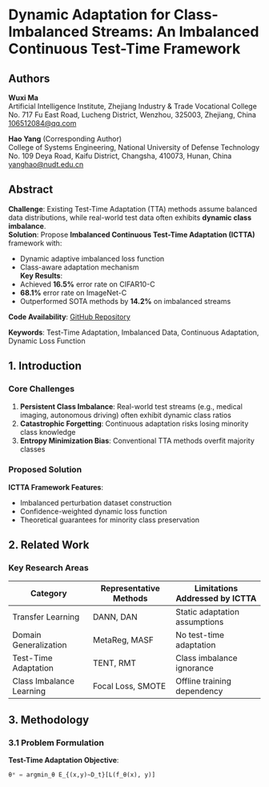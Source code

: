 # Dynamic Adaptation for Class-Imbalanced Streams: An Imbalanced Continuous Test-Time Framework 
 
## Authors 
**Wuxi Ma**  
Artificial Intelligence Institute, Zhejiang Industry & Trade Vocational College  
No. 717 Fu East Road, Lucheng District, Wenzhou, 325003, Zhejiang, China  
106512084@qq.com  
 
**Hao Yang** (Corresponding Author)  
College of Systems Engineering, National University of Defense Technology  
No. 109 Deya Road, Kaifu District, Changsha, 410073, Hunan, China  
yanghao@nudt.edu.cn  
 
## Abstract 
**Challenge**: Existing Test-Time Adaptation (TTA) methods assume balanced data distributions, while real-world test data often exhibits **dynamic class imbalance**.  
**Solution**: Propose **Imbalanced Continuous Test-Time Adaptation (ICTTA)** framework with:
- Dynamic adaptive imbalanced loss function 
- Class-aware adaptation mechanism  
**Key Results**:
- Achieved **16.5%** error rate on CIFAR10-C 
- **68.1%** error rate on ImageNet-C 
- Outperformed SOTA methods by **14.2%** on imbalanced streams 
 
**Code Availability**: [GitHub Repository](https://github.com/Maxwuxi/ICTTA) 
 
**Keywords**: Test-Time Adaptation, Imbalanced Data, Continuous Adaptation, Dynamic Loss Function 
 
## 1. Introduction 
### Core Challenges 
1. **Persistent Class Imbalance**: Real-world test streams (e.g., medical imaging, autonomous driving) often exhibit dynamic class ratios 
2. **Catastrophic Forgetting**: Continuous adaptation risks losing minority class knowledge 
3. **Entropy Minimization Bias**: Conventional TTA methods overfit majority classes 
 
### Proposed Solution 
**ICTTA Framework Features**:
- Imbalanced perturbation dataset construction 
- Confidence-weighted dynamic loss function 
- Theoretical guarantees for minority class preservation 
 
## 2. Related Work 
### Key Research Areas 
| Category | Representative Methods | Limitations Addressed by ICTTA |
|----------|------------------------|--------------------------------|
| Transfer Learning | DANN, DAN | Static adaptation assumptions |
| Domain Generalization | MetaReg, MASF | No test-time adaptation |
| Test-Time Adaptation | TENT, RMT | Class imbalance ignorance |
| Class Imbalance Learning | Focal Loss, SMOTE | Offline training dependency |
 
## 3. Methodology 
### 3.1 Problem Formulation 
**Test-Time Adaptation Objective**:
```python 
θ* = argmin_θ E_{(x,y)∼D_t}[L(f_θ(x), y)]
